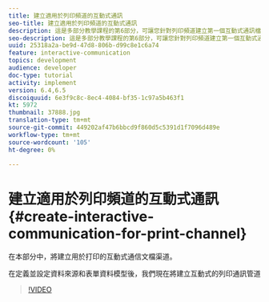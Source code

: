 ```yaml
---
title: 建立適用於列印頻道的互動式通訊
seo-title: 建立適用於列印頻道的互動式通訊
description: 這是多部分教學課程的第6部分，可讓您針對列印頻道建立第一個互動式通訊檔案。 在本部分中，將建立用於打印的互動式通信文檔渠道。
seo-description: 這是多部分教學課程的第6部分，可讓您針對列印頻道建立第一個互動式通訊檔案。 在本部分中，將建立用於打印的互動式通信文檔渠道。
uuid: 25318a2a-be9d-47d8-806b-d99c8e1c6a74
feature: interactive-communication
topics: development
audience: developer
doc-type: tutorial
activity: implement
version: 6.4,6.5
discoiquuid: 6e3f9c8c-8ec4-4084-bf35-1c97a5b463f1
kt: 5972
thumbnail: 37888.jpg
translation-type: tm+mt
source-git-commit: 449202af47b6bbcd9f860d5c5391d1f7096d489e
workflow-type: tm+mt
source-wordcount: '105'
ht-degree: 0%

---
```



# 建立適用於列印頻道的互動式通訊 {#create-interactive-communication-for-print-channel}

在本部分中，將建立用於打印的互動式通信文檔渠道。

在定義並設定資料來源和表單資料模型後，我們現在將建立互動式的列印通訊管道

>[!VIDEO](https://video.tv.adobe.com/v/37888/?quality=9)
